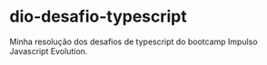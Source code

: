 # dio-desafio-typescript
Minha resolução dos desafios de typescript do bootcamp Impulso Javascript Evolution.
